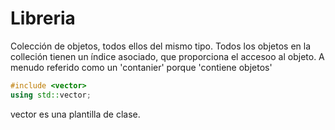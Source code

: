 # Libreria <vector>

Colección de objetos, todos ellos del mismo tipo. Todos los objetos en la colleción tienen un índice asociado, que proporciona el accesoo al objeto. A menudo referido como un 'contanier' porque 'contiene objetos'

```C++
#include <vector>
using std::vector;
```

vector es una plantilla de clase. 


